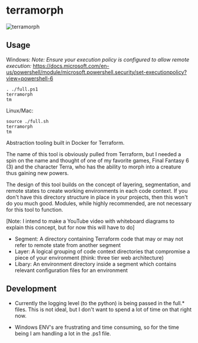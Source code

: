 # terramorph

![terramorph](https://github.com/ljsommer/terramorph/blob/master/terramorph.png?raw=true)

## Usage
Windows:
*Note: Ensure your execution policy is configured to allow remote execution:*
https://docs.microsoft.com/en-us/powershell/module/microsoft.powershell.security/set-executionpolicy?view=powershell-6
```
. ./full.ps1
terramorph
tm
```

Linux/Mac:
```
source ./full.sh
terramorph
tm
```

Abstraction tooling built in Docker for Terraform.

The name of this tool is obviously pulled from Terraform, but I needed a spin on the name and thought of one of my favorite games, Final Fantasy 6 (3) and the character Terra, who has the ability to morph into a creature thus gaining new powers.

The design of this tool builds on the concept of layering, segmentation, and remote states to create working environments in each code context. If you don't have this directory structure in place in your projects, then this won't do you much good.
Modules, while highly recommended, are not necessary for this tool to function.

[Note: I intend to make a YouTube video with whiteboard diagrams to explain this concept, but for now this will have to do]
* Segment: A directory containing Terraform code that may or may not refer to remote state from another segment
* Layer: A logical grouping of code context directories that compromise a piece of your environment (think: three tier web architecture)
* Libary: An environment directory inside a segment which contains relevant configuration files for an environment


## Development
* Currently the logging level (to the python) is being passed in the full.* files. This is not ideal, but I don't want to spend a lot of time on that right now.

* Windows ENV's are frustrating and time consuming, so for the time being I am handling a lot in the .ps1 file.